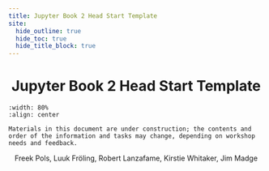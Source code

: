 ```yaml
---
title: Jupyter Book 2 Head Start Template
site:
  hide_outline: true
  hide_toc: true
  hide_title_block: true
---
```


<div style="text-align: center">

# Jupyter Book 2 Head Start Template

</div>

```{figure} Cover.PNG
:width: 80%
:align: center
```

```{warning} Work in Progress
Materials in this document are under construction; the contents and order of the information and tasks may change, depending on workshop needs and feedback.
```

<div style="text-align: center", font-size: 1.2em>
Freek Pols, Luuk Fröling, Robert Lanzafame, Kirstie Whitaker, Jim Madge
</div>
